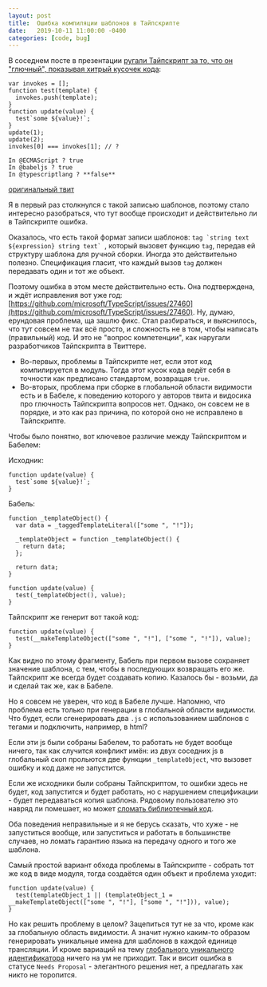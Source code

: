 ```yaml
---
layout: post
title:  Ошибка компиляции шаблонов в Тайпскрипте
date:   2019-10-11 11:00:00 -0400
categories: [code, bug]
---
```


В соседнем посте в презентации [ругали Тайпскрипт за то, что он "глючный", показывая хитрый кусочек кода](https://youtu.be/6WfUDHlhO8s?t=1003):
```
var invokes = [];
function test(template) {
  invokes.push(template); 
}
function update(value) {
  test`some ${value}!`;
}
update(1);
update(2);
invokes[0] === invokes[1]; // ?

In @ECMAScript ? true
In @babeljs ? true
In @typescriptlang ? **false**
```
[оригинальный твит](https://twitter.com/webreflection/status/1038115439539363840)

Я в первый раз столкнулся с такой записью шаблонов, поэтому стало интересно разобраться, что тут вообще происходит и действительно ли в Тайпскрипте ошибка.

Оказалось, что есть такой формат записи шаблонов: ``tag `string text ${expression} string text` ``, который вызовет функцию `tag`, передав ей структуру шаблона для ручной сборки. Иногда это действительно полезно. Спецификация гласит, что каждый вызов `tag` должен передавать один и тот же объект.

Поэтому ошибка в этом месте действительно есть. Она подтверждена, и ждёт исправления вот уже год: [https://github.com/microsoft/TypeScript/issues/27460](https://github.com/microsoft/TypeScript/issues/27460). Ну, думаю, ерундовая проблема, ща зашлю фикс. Стал разбираться, и выяснилось, что тут совсем не так всё просто, и сложность не в том, чтобы написать (правильный) код. И это не "вопрос компетенции", как наругали разработчиков Тайпскрипта в Твиттере.

- Во-первых, проблемы в Тайпскрипте нет, если этот код компилируется в модуль. Тогда этот кусок кода ведёт себя в точности как предписано стандартом, возвращая `true`.
- Во-вторых, проблема при сборке в глобальной области видимости есть и в Бабеле, к поведению которого у авторов твита и видосика про глючность Тайпскрипта вопросов нет. Однако, он совсем не в порядке, и это как раз причина, по которой оно не исправлено в Тайпскрипте.

Чтобы было понятно, вот ключевое различие между Тайпскриптом и Бабелем:

Исходник:
```
function update(value) {
  test`some ${value}!`;
}
```

Бабель:
```
function _templateObject() {
  var data = _taggedTemplateLiteral(["some ", "!"]);

  _templateObject = function _templateObject() {
    return data;
  };

  return data;
}

function update(value) {
  test(_templateObject(), value);
}
```

Тайпскрипт же генерит вот такой код:
```
function update(value) {
  test(__makeTemplateObject(["some ", "!"], ["some ", "!"]), value);
}
```

Как видно по этому фрагменту, Бабель при первом вызове сохраняет значение шаблона, с тем, чтобы в последующих возвращать его же. Тайпскрипт же всегда будет создавать копию. Казалось бы - возьми, да и сделай так же, как в Бабеле.

Но я совсем не уверен, что код в Бабеле лучше. Напомню, что проблема есть только при генерации в глобальной области видимости. Что будет, если сгенерировать два `.js` с использованием шаблонов с тегами и подключить, например, в html?

Если эти js были собраны Бабелем, то работать не будет вообще ничего, так как случится конфликт имён: из двух соседних js в глобальный скоп прольются две функции `_templateObject`, что вызовет ошибку и код даже не запустится.

Если же исходники были собраны Тайпскриптом, то ошибки здесь не будет, код запустится и будет работать, но с нарушением спецификации - будет передаваться копия шаблона. Рядовому пользователю это навряд ли помешает, но может [сломать библиотечный код](https://github.com/WebReflection/hyperHTML/issues/270).

Оба поведения неправильные и я не берусь сказать, что хуже - не запуститься вообще, или запуститься и работать в большинстве случаев, но ломать гарантию языка на передачу одного и того же шаблона.

Самый простой вариант обхода проблемы в Тайпскрипте - собрать тот же код в виде модуля, тогда создаётся один объект и проблема уходит:
```
function update(value) {
  test(templateObject_1 || (templateObject_1 = __makeTemplateObject(["some ", "!"], ["some ", "!"])), value);
}
```

Но как решить проблему в целом? Зацепиться тут не за что, кроме как за глобальную область видимости. А значит нужно каким-то образом генерировать уникальные имена для шаблонов в каждой единице трансляции. И кроме вариаций на тему [глобального уникального идентификатора](https://en.wikipedia.org/wiki/Universally_unique_identifier) ничего на ум не приходит. Так и висит ошибка в статусе `Needs Proposal` - элегантного решения нет, а предлагать хак никто не торопится.
